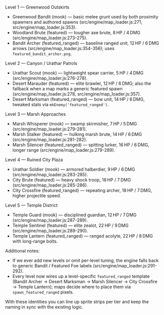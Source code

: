 Level 1 — Greenwood Outskirts

  - Greenwood Bandit (mook) — basic melee grunt used by both proximity spawners and authored spawns (src/engine/map_loader.js:271, src/engine/map_loader.js:353).
  - Woodland Brute (featured) — tougher axe brute, 8 HP / 4 DMG (src/engine/map_loader.js:273-275).
  - Bandit Archer (featured_ranged) — baseline ranged unit, 12 HP / 6 DMG arrows (src/engine/map_loader.js:354-356); uses `featured_bandit_archer.png`.

  Level 2 — Canyon / Urathar Patrols

  - Urathar Scout (mook) — lightweight spear carrier, 5 HP / 4 DMG (src/engine/map_loader.js:276-278).
  - Desert Marauder (featured) — elite brawler, 12 HP / 6 DMG; also the fallback when a map marks a generic featured spawn (src/engine/map_loader.js:278, src/engine/map_loader.js:357).
  - Desert Marksman (featured_ranged) — bow unit, 14 HP / 6 DMG, tweaked stats via `mkEnemy('featured_ranged')`.

  Level 3 — Marsh Approaches

  - Marsh Whisperer (mook) — swamp skirmisher, 7 HP / 5 DMG (src/engine/map_loader.js:279-281).
  - Marsh Stalker (featured) — hulking marsh brute, 14 HP / 6 DMG (src/engine/map_loader.js:281-282).
  - Marsh Silencer (featured_ranged) — spitting lurker, 16 HP / 6 DMG, longer range (src/engine/map_loader.js:279-289).

  Level 4 — Ruined City Plaza

  - Urathar Soldier (mook) — armored halberdier, 9 HP / 6 DMG (src/engine/map_loader.js:283-285).
  - City Brute (featured) — heavy shock troop, 18 HP / 7 DMG (src/engine/map_loader.js:285-286).
  - City Crossfire (featured_ranged) — repeating archer, 18 HP / 7 DMG, higher projectile speed.

  Level 5 — Temple District

  - Temple Guard (mook) — disciplined guardian, 12 HP / 7 DMG (src/engine/map_loader.js:287-289).
  - Temple Sentinel (featured) — elite zealot, 22 HP / 9 DMG (src/engine/map_loader.js:289-290).
  - Temple Lantern (featured_ranged) — ranged acolyte, 22 HP / 8 DMG with long-range bolts.

  Additional notes:

  - If we ever add new levels or omit per-level tuning, the engine falls back to generic Bandit / Featured Foe labels (src/engine/map_loader.js:291-292).
  - Every level now wires up a level-specific `featured_ranged` template (Bandit Archer → Desert Marksman → Marsh Silencer → City Crossfire → Temple Lantern); maps decide where to place them via `spawn_featured_ranged` pixels.

  With these identities you can line up sprite strips per tier and keep the naming in sync with the existing logic.
